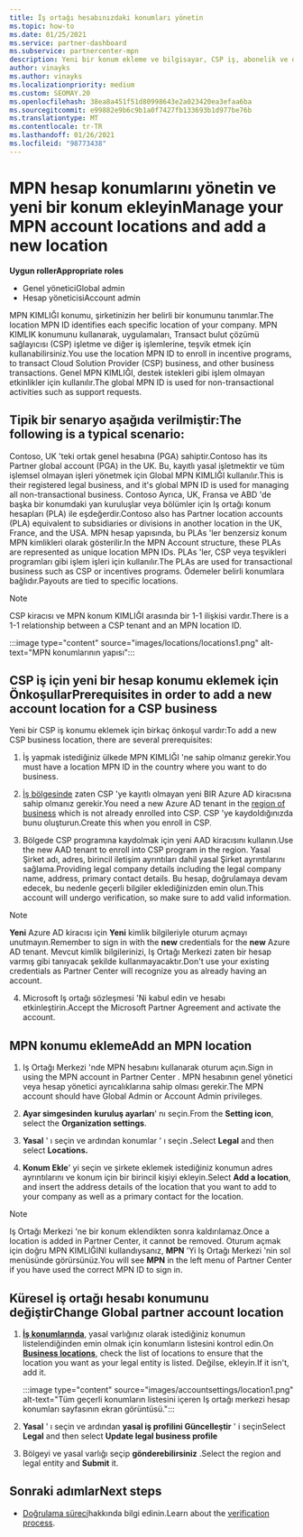 ```yaml
---
title: İş ortağı hesabınızdaki konumları yönetin
ms.topic: how-to
ms.date: 01/25/2021
ms.service: partner-dashboard
ms.subservice: partnercenter-mpn
description: Yeni bir konum ekleme ve bilgisayar, CSP iş, abonelik ve diğer işlemlerde MPN KIMLIĞI 'nin nasıl kullanıldığını öğrenin.
author: vinayks
ms.author: vinayks
ms.localizationpriority: medium
ms.custom: SEOMAY.20
ms.openlocfilehash: 38ea8a451f51d80998643e2a023420ea3efaa6ba
ms.sourcegitcommit: e99882e9b6c9b1a0f7427fb133693b1d977be76b
ms.translationtype: MT
ms.contentlocale: tr-TR
ms.lasthandoff: 01/26/2021
ms.locfileid: "98773438"
---
```

# <a name="manage-your-mpn-account-locations-and-add-a-new-location"></a><span data-ttu-id="4fcae-103">MPN hesap konumlarını yönetin ve yeni bir konum ekleyin</span><span class="sxs-lookup"><span data-stu-id="4fcae-103">Manage your MPN account locations and add a new location</span></span>


<span data-ttu-id="4fcae-104">**Uygun roller**</span><span class="sxs-lookup"><span data-stu-id="4fcae-104">**Appropriate roles**</span></span>

- <span data-ttu-id="4fcae-105">Genel yönetici</span><span class="sxs-lookup"><span data-stu-id="4fcae-105">Global admin</span></span>
- <span data-ttu-id="4fcae-106">Hesap yöneticisi</span><span class="sxs-lookup"><span data-stu-id="4fcae-106">Account admin</span></span>

<span data-ttu-id="4fcae-107">MPN KIMLIĞI konumu, şirketinizin her belirli bir konumunu tanımlar.</span><span class="sxs-lookup"><span data-stu-id="4fcae-107">The location MPN ID identifies each specific location of your company.</span></span> <span data-ttu-id="4fcae-108">MPN KIMLIK konumunu kullanarak, uygulamaları, Transact bulut çözümü sağlayıcısı (CSP) işletme ve diğer iş işlemlerine, teşvik etmek için kullanabilirsiniz.</span><span class="sxs-lookup"><span data-stu-id="4fcae-108">You use the location MPN ID to enroll in incentive programs, to transact Cloud Solution Provider (CSP) business, and other business transactions.</span></span> <span data-ttu-id="4fcae-109">Genel MPN KIMLIĞI, destek istekleri gibi işlem olmayan etkinlikler için kullanılır.</span><span class="sxs-lookup"><span data-stu-id="4fcae-109">The global MPN ID is used for non-transactional activities such as support requests.</span></span>

## <a name="the-following-is-a-typical-scenario"></a><span data-ttu-id="4fcae-110">Tipik bir senaryo aşağıda verilmiştir:</span><span class="sxs-lookup"><span data-stu-id="4fcae-110">The following is a typical scenario:</span></span>

<span data-ttu-id="4fcae-111">Contoso, UK 'teki ortak genel hesabına (PGA) sahiptir.</span><span class="sxs-lookup"><span data-stu-id="4fcae-111">Contoso has its Partner global account (PGA) in the UK.</span></span> <span data-ttu-id="4fcae-112">Bu, kayıtlı yasal işletmektir ve tüm işlemsel olmayan işleri yönetmek için Global MPN KIMLIĞI kullanılır.</span><span class="sxs-lookup"><span data-stu-id="4fcae-112">This is their registered legal business, and it's global MPN ID is used for managing all non-transactional business.</span></span> <span data-ttu-id="4fcae-113">Contoso Ayrıca, UK, Fransa ve ABD 'de başka bir konumdaki yan kuruluşlar veya bölümler için Iş ortağı konum hesapları (PLA) ile eşdeğerdir.</span><span class="sxs-lookup"><span data-stu-id="4fcae-113">Contoso also has Partner location accounts (PLA) equivalent to subsidiaries or divisions in another location in the UK, France, and the USA.</span></span> <span data-ttu-id="4fcae-114">MPN hesap yapısında, bu PLAs 'ler benzersiz konum MPN kimlikleri olarak gösterilir.</span><span class="sxs-lookup"><span data-stu-id="4fcae-114">In the MPN Account structure, these PLAs are represented as unique location MPN IDs.</span></span> <span data-ttu-id="4fcae-115">PLAs 'ler, CSP veya teşvikleri programları gibi işlem işleri için kullanılır.</span><span class="sxs-lookup"><span data-stu-id="4fcae-115">The PLAs are used for transactional business such as CSP or incentives programs.</span></span> <span data-ttu-id="4fcae-116">Ödemeler belirli konumlara bağlıdır.</span><span class="sxs-lookup"><span data-stu-id="4fcae-116">Payouts are tied to specific locations.</span></span> 

>[!NOTE]
><span data-ttu-id="4fcae-117">CSP kiracısı ve MPN konum KIMLIĞI arasında bir 1-1 ilişkisi vardır.</span><span class="sxs-lookup"><span data-stu-id="4fcae-117">There is a 1-1 relationship between a CSP tenant and an MPN location ID.</span></span>

:::image type="content" source="images/locations/locations1.png" alt-text="MPN konumlarının yapısı":::

## <a name="prerequisites-in-order-to-add-a-new-account-location-for-a-csp-business"></a><span data-ttu-id="4fcae-119">CSP iş için yeni bir hesap konumu eklemek için Önkoşullar</span><span class="sxs-lookup"><span data-stu-id="4fcae-119">Prerequisites in order to add a new account location for a CSP business</span></span>

<span data-ttu-id="4fcae-120">Yeni bir CSP iş konumu eklemek için birkaç önkoşul vardır:</span><span class="sxs-lookup"><span data-stu-id="4fcae-120">To add a new CSP business location, there are several prerequisites:</span></span>

1. <span data-ttu-id="4fcae-121">İş yapmak istediğiniz ülkede MPN KIMLIĞI 'ne sahip olmanız gerekir.</span><span class="sxs-lookup"><span data-stu-id="4fcae-121">You must have a location MPN ID in the country where you want to do business.</span></span>

1. <span data-ttu-id="4fcae-122">[İş bölgesinde](regional-authorization-overview.md) zaten CSP 'ye kayıtlı olmayan yeni BIR Azure AD kiracısına sahip olmanız gerekir.</span><span class="sxs-lookup"><span data-stu-id="4fcae-122">You need a new Azure AD tenant in the [region of business](regional-authorization-overview.md) which is not already enrolled into CSP.</span></span> <span data-ttu-id="4fcae-123">CSP 'ye kaydoldığınızda bunu oluşturun.</span><span class="sxs-lookup"><span data-stu-id="4fcae-123">Create this when you enroll in CSP.</span></span>
 
3. <span data-ttu-id="4fcae-124">Bölgede CSP programına kaydolmak için yeni AAD kiracısını kullanın.</span><span class="sxs-lookup"><span data-stu-id="4fcae-124">Use the new AAD tenant to enroll into CSP program in the region.</span></span>
<span data-ttu-id="4fcae-125">Yasal Şirket adı, adres, birincil iletişim ayrıntıları dahil yasal Şirket ayrıntılarını sağlama.</span><span class="sxs-lookup"><span data-stu-id="4fcae-125">Providing legal company details including the legal company name, address, primary contact details.</span></span> <span data-ttu-id="4fcae-126">Bu hesap, doğrulamaya devam edecek, bu nedenle geçerli bilgiler eklediğinizden emin olun.</span><span class="sxs-lookup"><span data-stu-id="4fcae-126">This account will undergo verification, so make sure to add valid information.</span></span>

>[!NOTE] 
 ><span data-ttu-id="4fcae-127">**Yeni** Azure AD kiracısı için **Yeni** kimlik bilgileriyle oturum açmayı unutmayın.</span><span class="sxs-lookup"><span data-stu-id="4fcae-127">Remember to sign in with the **new** credentials for the **new** Azure AD tenant.</span></span> <span data-ttu-id="4fcae-128">Mevcut kimlik bilgilerinizi, Iş Ortağı Merkezi zaten bir hesap varmış gibi tanıyacak şekilde kullanmayacaktır.</span><span class="sxs-lookup"><span data-stu-id="4fcae-128">Don't use your existing credentials as Partner Center will recognize you as already having an account.</span></span>

4. <span data-ttu-id="4fcae-129">Microsoft Iş ortağı sözleşmesi 'Ni kabul edin ve hesabı etkinleştirin.</span><span class="sxs-lookup"><span data-stu-id="4fcae-129">Accept the Microsoft Partner Agreement and activate the account.</span></span>

## <a name="add-an-mpn-location"></a><span data-ttu-id="4fcae-130">MPN konumu ekleme</span><span class="sxs-lookup"><span data-stu-id="4fcae-130">Add an MPN location</span></span>

1. <span data-ttu-id="4fcae-131">Iş Ortağı Merkezi 'nde MPN hesabını kullanarak oturum açın.</span><span class="sxs-lookup"><span data-stu-id="4fcae-131">Sign in using the MPN account in Partner Center .</span></span> <span data-ttu-id="4fcae-132">MPN hesabının genel yönetici veya hesap yönetici ayrıcalıklarına sahip olması gerekir.</span><span class="sxs-lookup"><span data-stu-id="4fcae-132">The MPN account should have Global Admin or Account Admin privileges.</span></span> 

1. <span data-ttu-id="4fcae-133">**Ayar simgesinden** **kuruluş ayarları**' nı seçin.</span><span class="sxs-lookup"><span data-stu-id="4fcae-133">From the **Setting icon**, select the **Organization settings**.</span></span>

2. <span data-ttu-id="4fcae-134">**Yasal** ' ı seçin ve ardından konumlar ' ı seçin **.**</span><span class="sxs-lookup"><span data-stu-id="4fcae-134">Select **Legal** and then select **Locations.**</span></span>

3. <span data-ttu-id="4fcae-135">**Konum Ekle**' yi seçin ve şirkete eklemek istediğiniz konumun adres ayrıntılarını ve konum için bir birincil kişiyi ekleyin.</span><span class="sxs-lookup"><span data-stu-id="4fcae-135">Select **Add a location**, and insert the address details of the location that you want to add to your company as well as a primary contact for the location.</span></span>

> [!NOTE]
> <span data-ttu-id="4fcae-136">Iş Ortağı Merkezi 'ne bir konum eklendikten sonra kaldırılamaz.</span><span class="sxs-lookup"><span data-stu-id="4fcae-136">Once a location is added in Partner Center, it cannot be removed.</span></span> <span data-ttu-id="4fcae-137">Oturum açmak için doğru MPN KIMLIĞINI kullandıysanız, **MPN** 'Yi Iş Ortağı Merkezi 'nin sol menüsünde görürsünüz.</span><span class="sxs-lookup"><span data-stu-id="4fcae-137">You will see **MPN** in the left menu of Partner Center if you have used the correct MPN ID to sign in.</span></span>

## <a name="change-global-partner-account-location"></a><span data-ttu-id="4fcae-138">Küresel iş ortağı hesabı konumunu değiştir</span><span class="sxs-lookup"><span data-stu-id="4fcae-138">Change Global partner account location</span></span>

1. <span data-ttu-id="4fcae-139">**[İş konumlarında](https://partner.microsoft.com/dashboard/account/v3/organization/legalinfo#mpn)**, yasal varlığınız olarak istediğiniz konumun listelendiğinden emin olmak için konumların listesini kontrol edin.</span><span class="sxs-lookup"><span data-stu-id="4fcae-139">On **[Business locations](https://partner.microsoft.com/dashboard/account/v3/organization/legalinfo#mpn)**, check the list of locations to ensure that the location you want as your legal entity is listed.</span></span> <span data-ttu-id="4fcae-140">Değilse, ekleyin.</span><span class="sxs-lookup"><span data-stu-id="4fcae-140">If it isn't, add it.</span></span>

   :::image type="content" source="images/accountsettings/location1.png" alt-text="Tüm geçerli konumların listesini içeren Iş ortağı merkezi hesap konumları sayfasının ekran görüntüsü.":::

2. <span data-ttu-id="4fcae-142">**Yasal** ' ı seçin ve ardından **yasal iş profilini Güncelleştir** ' i seçin</span><span class="sxs-lookup"><span data-stu-id="4fcae-142">Select **Legal** and then select **Update legal business profile**</span></span>
  
3. <span data-ttu-id="4fcae-143">Bölgeyi ve yasal varlığı seçip **gönderebilirsiniz** .</span><span class="sxs-lookup"><span data-stu-id="4fcae-143">Select the region and legal entity and **Submit** it.</span></span>

  
## <a name="next-steps"></a><span data-ttu-id="4fcae-144">Sonraki adımlar</span><span class="sxs-lookup"><span data-stu-id="4fcae-144">Next steps</span></span>

- <span data-ttu-id="4fcae-145">[Doğrulama süreci](verification-responses.md)hakkında bilgi edinin.</span><span class="sxs-lookup"><span data-stu-id="4fcae-145">Learn about the [verification process](verification-responses.md).</span></span>

